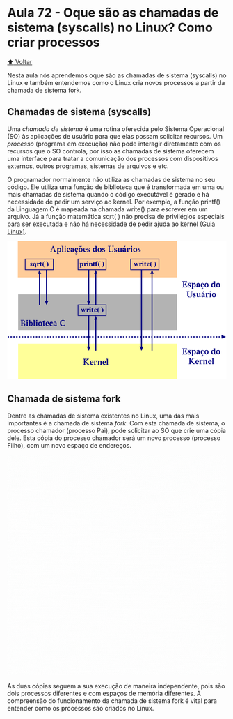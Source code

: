 # Aula 72 - Oque são as chamadas de sistema (syscalls) no Linux? Como criar processos

[:arrow_up: Voltar](https://github.com/Geofisicando/C-orientado-a-testes#%C3%ADndice)

Nesta aula nós aprendemos oque são as chamadas de sistema (syscalls) no Linux e também
entendemos como o Linux cria novos processos a partir da chamada de sistema fork.

## Chamadas de sistema (syscalls)

Uma _chamada de sistema_ é uma rotina oferecida pelo Sistema Operacional (SO)
às aplicações de usuário para que elas possam solicitar recursos. Um _processo_ (programa em execução)
não pode interagir diretamente com os recursos que o SO controla, por isso as chamadas de sistema oferecem
uma interface para tratar a comunicação dos processos com dispositivos externos, outros programas, sistemas de arquivos e etc.

O programador normalmente não utiliza as chamadas de sistema no seu código.
Ele utiliza uma função de biblioteca que é transformada em uma ou mais chamadas de sistema quando o código executável
é gerado e há necessidade de pedir um serviço ao kernel. Por exemplo, a função printf() da Linguagem C é mapeada na
chamada write() para escrever em um arquivo. Já a função matemática sqrt( )
não precisa de privilégios especiais para ser executada e não há necessidade de pedir ajuda ao kernel
[(Guia Linux)](https://guialinux.uniriotec.br/chamadas-de-sistema/).

<img src="https://github.com/Geofisicando/C-orientado-a-testes/blob/main/exemplos/syscalls/intro/chamadas.png" width=800>

## Chamada de sistema fork

Dentre as chamadas de sistema existentes no Linux, uma das mais importantes é a chamada de sistema _fork_.
Com esta chamada de sistema, o processo chamador (processo Pai), pode solicitar ao SO que crie uma cópia dele.
Esta cópia do processo chamador será um novo processo (processo Filho), com um novo espaço de endereços.

<img src="https://github.com/Geofisicando/C-orientado-a-testes/blob/main/exemplos/syscalls/intro/fork.gif" width=800>

As duas cópias seguem a sua execução de maneira independente, pois são dois processos diferentes e
com espaços de memória diferentes. A compreensão do funcionamento da chamada de sistema fork é vital
para entender como os processos são criados no Linux.


